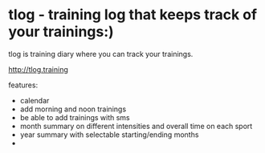 
tlog - training log that keeps track of your trainings:)
=======
tlog is training diary where you can track your trainings. 

http://tlog.training

features:
- calendar
- add morning and noon trainings
- be able to add trainings with sms
- month summary on different intensities and overall time on each sport
- year summary with selectable starting/ending months
-


